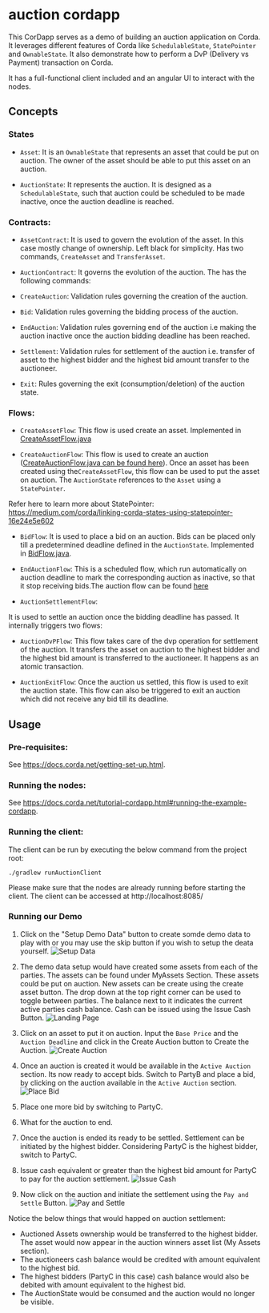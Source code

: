 # auction cordapp

This CorDapp serves as a demo of building an auction application on Corda. It leverages
different features of Corda like `SchedulableState`, `StatePointer` and `OwnableState`. It also demonstrate
how to perform a DvP (Delivery vs Payment) transaction on Corda.

It has a full-functional client included and an angular UI to interact with the nodes.

## Concepts

### States

- `Asset`: It is an `OwnableState` that represents an asset that could be put on auction. The owner
of the asset should be able to put this asset on an auction.

- `AuctionState`: It represents the auction. It is designed as a `SchedulableState`, such that auction
could be scheduled to be made inactive, once the auction deadline is reached.

### Contracts:

- `AssetContract`: It is used to govern the evolution of the asset. In this case mostly change of
ownership. Left black for simplicity. Has two commands, `CreateAsset` and `TransferAsset`.

- `AuctionContract`: It governs the evolution of the auction. The has the following commands:

- `CreateAuction`: Validation rules governing the creation of the auction.

- `Bid`: Validation rules governing the bidding process of the auction.

- `EndAuction`: Validation rules governing end of the auction i.e making the auction inactive
    once the auction bidding deadline has been reached.

- `Settlement`: Validation rules for settlement of the auction i.e. transfer of asset to the
    highest bidder and the highest bid amount transfer to the auctioneer.

- `Exit`: Rules governing the exit (consumption/deletion) of the auction state.

### Flows:

- `CreateAssetFlow`: This flow is used create an asset. Implemented in [CreateAssetFlow.java](https://github.com/corda/samples-java/blob/master/advanced-cordapps/auction-cordapp/workflows/src/main/java/net/corda/samples/flows/CreateAssetFlow.java#L44-L66)

- `CreateAuctionFlow`: This flow is used to create an auction ([CreateAuctionFlow.java can be found here](https://github.com/corda/samples-java/blob/master/advanced-cordapps/auction-cordapp/workflows/src/main/java/net/corda/samples/flows/CreateAuctionFlow.java#L58-L96)). Once an asset has been created using
the`CreateAssetFlow`, this flow can be used to put the asset on auction. The `AuctionState`
references to the `Asset` using a `StatePointer`.

Refer here to learn more about StatePointer: https://medium.com/corda/linking-corda-states-using-statepointer-16e24e5e602

- `BidFlow`: It is used to place a bid on an auction. Bids can be placed only till a predetermined
deadline defined in the `AuctionState`. Implemented in [BidFlow.java](https://github.com/corda/samples-java/blob/master/advanced-cordapps/auction-cordapp/workflows/src/main/java/net/corda/samples/flows/BidFlow.java#L42-L86).

- `EndAuctionFlow`: This is a scheduled flow, which run automatically on auction deadline to mark
the corresponding auction as inactive, so that it stop receiving bids.The auction flow can be found [here](https://github.com/corda/samples-java/blob/master/advanced-cordapps/auction-cordapp/workflows/src/main/java/net/corda/samples/flows/EndAuctionFlow.java#L39-L83)

- `AuctionSettlementFlow`:

It is used to settle an auction once the bidding deadline has passed. It internally triggers two flows:

- `AuctionDvPFlow`: This flow takes care of the dvp operation for settlement of the auction. It
    transfers the asset on auction to the highest bidder and the highest bid amount is transferred to
    the auctioneer. It happens as an atomic transaction.

- `AuctionExitFlow`: Once the auction us settled, this flow is used to exit the auction state. This
    flow can also be triggered to  exit an auction which did not receive any bid till its deadline.



## Usage

### Pre-requisites:

See https://docs.corda.net/getting-set-up.html.

### Running the nodes:

See https://docs.corda.net/tutorial-cordapp.html#running-the-example-cordapp.

### Running the client:

The client can be run by executing the below command from the project root:

`./gradlew runAuctionClient`

Please make sure that the nodes are already running before starting the client.
The client can be accessed at http://localhost:8085/

### Running our Demo

1. Click on the "Setup Demo Data" button to create somde demo data to play with or you
may use the skip button if you wish to setup the deata yourself.
![Setup Data](./snaps/setup.png)

2. The demo data setup would have created some assets from each of the parties. The assets
can be found under MyAssets Section. These assets could be put on auction. New assets can
be create using the create asset button.
The drop down at the top right corner can be used to toggle between parties.
The balance next to it indicates the current active parties cash balance. Cash can be
issued using the Issue Cash Button.
![Landing Page](./snaps/landing.png)

3. Click on an asset to put it on auction. Input the `Base Price` and the `Auction Deadline`
and click in the Create Auction button to Create the Auction.
![Create Auction](./snaps/CreateAuction.png)

4. Once an auction is created it would be available in the `Active Auction` section. Its
now ready to accept bids. Switch to PartyB and place a bid, by clicking on the auction
available in the `Active Auction` section.
![Place Bid](./snaps/Bid.png)

5. Place one more bid by switching to PartyC.

6. What for the auction to end.

7. Once the auction is ended its ready to be settled. Settlement can be initiated by the
highest bidder. Considering PartyC is the highest bidder, switch to PartyC.

8. Issue cash equivalent or greater than the highest bid amount for PartyC to pay for
    the auction settlement.
![Issue Cash](./snaps/CashIssue.png)

9. Now click on the auction and initiate the settlement using the `Pay and Settle` Button.
![Pay and Settle](./snaps/Settle.png)


Notice the below things that would happed on auction settlement:

- Auctioned Assets ownership would be transferred to the highest bidder. The asset would
now appear in the auction winners asset list (My Assets section).
- The auctioneers cash balance would be credited with amount equivalent to the highest bid.
- The highest bidders (PartyC in this case) cash balance would also be debited with amount
equivalent to the highest bid.
- The AuctionState would be consumed and the auction would no longer be visible.
